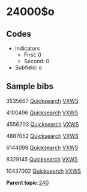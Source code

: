 # 24000$o

## Codes

-   Indicators
    -   First: 0
    -   Second: 0
-   Subfield: o

## Sample bibs

3535667 [Quicksearch](https://search.library.yale.edu/catalog/3535667) [VXWS](http://prodorbis.library.yale.edu:7014/vxws/GetHoldingsService?bibId=3535667)

4100496 [Quicksearch](https://search.library.yale.edu/catalog/4100496) [VXWS](http://prodorbis.library.yale.edu:7014/vxws/GetHoldingsService?bibId=4100496)

4556203 [Quicksearch](https://search.library.yale.edu/catalog/4556203) [VXWS](http://prodorbis.library.yale.edu:7014/vxws/GetHoldingsService?bibId=4556203)

4667052 [Quicksearch](https://search.library.yale.edu/catalog/4667052) [VXWS](http://prodorbis.library.yale.edu:7014/vxws/GetHoldingsService?bibId=4667052)

6144099 [Quicksearch](https://search.library.yale.edu/catalog/6144099) [VXWS](http://prodorbis.library.yale.edu:7014/vxws/GetHoldingsService?bibId=6144099)

8329145 [Quicksearch](https://search.library.yale.edu/catalog/8329145) [VXWS](http://prodorbis.library.yale.edu:7014/vxws/GetHoldingsService?bibId=8329145)

10437002 [Quicksearch](https://search.library.yale.edu/catalog/10437002) [VXWS](http://prodorbis.library.yale.edu:7014/vxws/GetHoldingsService?bibId=10437002)

**Parent topic:**[240](../../tags/240/240.md)

